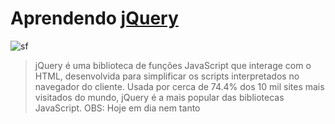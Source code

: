 # Aprendendo [**jQuery**](https://jquery.com/)

![sf](https://cdn.jsdelivr.net/gh/devicons/devicon/icons/jquery/jquery-plain-wordmark.svg)
>jQuery é uma biblioteca de funções JavaScript que interage com o HTML, desenvolvida para simplificar os scripts interpretados no navegador do cliente. Usada por cerca de 74.4% dos 10 mil sites mais visitados do mundo, jQuery é a mais popular das bibliotecas JavaScript.
OBS: Hoje em dia nem tanto
